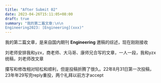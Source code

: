 ```yaml
---
title: "After Submit 02"
date: 2023-04-26T15:11:05+08:00
draft: true
summary: "我的第二篇文章:\n\n
Engineering2023: [Engineering](xxx)"
---
```


我的第二篇文章，是来自国内期刊 **Engineering** 邀稿的综述，现在刚刚接收

刘老师安排我和yzx，商老师、大马哥、康师兄合写的文章，一人一段，我和yzx统稿，刘老师改文章

攥写和修改相对轻松和顺利，但是投稿折腾了很久。22年8月31日第一次投稿，23年年29写完reply重投，两个礼拜以前方才accept

